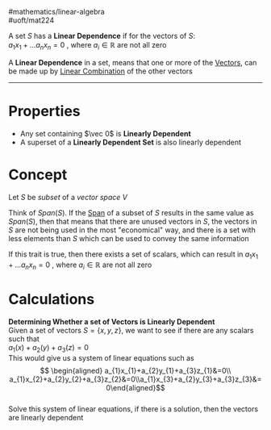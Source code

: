 #mathematics/linear-algebra  
#uoft/mat224 

A set $S$ has a **Linear Dependence** if for the vectors of $S$:  
	$a_{1}x_{1}+...a_{n}x_{n}=0$ , where $a_i \in \mathbb{R}$ are not all zero

A **Linear Dependence** in a set, means that one or more of the [Vectors](../MAT223%20Notes/Vector.md), can be made up by [Linear Combination](../MAT223%20Notes/Linear%20Combination.md) of the other vectors

---
# Properties
- Any set containing $\vec 0$ is **Linearly Dependent**
- A superset of a **Linearly Dependent Set** is also linearly dependent
# Concept

Let $S$ be *subset* of a *vector space* $V$

Think of $Span(S)$. If the [Span](../MAT223%20Notes/Span.md) of a subset of $S$ results in the same value as $Span(S)$, then that means that there are unused vectors in $S$, the vectors in $S$ are not being used in the most "economical" way, and there is a set with less elements than $S$ which can be used to convey the same information

If this trait is true, then there exists a set of scalars, which can result in $a_{1}x_{1}+...a_{n}x_{n}=0$ , where $a_i \in \mathbb{R}$ are not all zero

# Calculations
**Determining Whether a set of Vectors is Linearly Dependent**  
Given a set of vectors $S=\{x,y,z\}$, we want to see if there are any scalars such that  
$a_{1}(x)+a_{2}(y)+a_{3}(z)=0$  
This would give us a system of linear equations such as  
$$ \begin{aligned} a_{1}x_{1}+a_{2}y_{1}+a_{3}z_{1}&=0\\ a_{1}x_{2}+a_{2}y_{2}+a_{3}z_{2}&=0\\a_{1}x_{3}+a_{2}y_{3}+a_{3}z_{3}&=0\end{aligned}$$  
Solve this system of linear equations, if there is a solution, then the vectors are linearly dependent